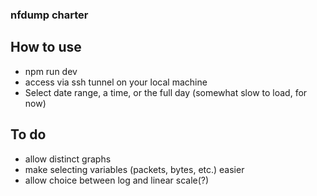 ### nfdump charter

## How to use

- npm run dev
- access via ssh tunnel on your local machine
- Select date range, a time, or the full day (somewhat slow to load, for now)

## To do

- allow distinct graphs
- make selecting variables (packets, bytes, etc.) easier
- allow choice between log and linear scale(?)
